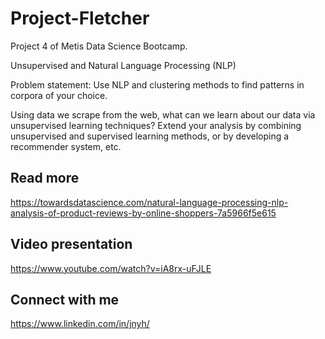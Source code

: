 ﻿# Project-Fletcher

Project 4 of Metis Data Science Bootcamp.

Unsupervised and Natural Language Processing (NLP)

Problem statement: Use NLP and clustering methods to find patterns in corpora of your choice.

Using data we scrape from the web, what can we learn about our data via unsupervised learning techniques? 
Extend your analysis by combining unsupervised and supervised learning methods, or by developing a recommender system, etc.

## Read more
https://towardsdatascience.com/natural-language-processing-nlp-analysis-of-product-reviews-by-online-shoppers-7a5966f5e615

## Video presentation
https://www.youtube.com/watch?v=iA8rx-uFJLE

## Connect with me
https://www.linkedin.com/in/jnyh/
